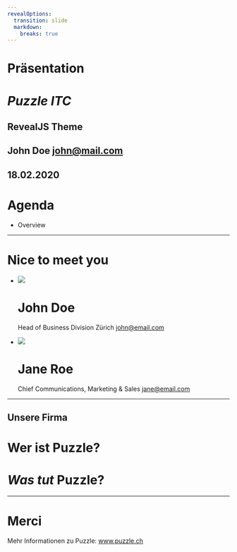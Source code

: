 ```yaml
---
revealOptions:
  transition: slide
  markdown:
    breaks: true
---
```

<!-- .slide: class="l-cover" -->

# Präsentation
# *Puzzle ITC*
## RevealJS Theme

John Doe
john@mail.com
---
<!-- .slide: class="l-agenda" -->

## 18.02.2020
# Agenda

- Overview

---
<!-- .slide: class="l-people" -->

# Nice to meet you

- ![](https://randomuser.me/api/portraits/men/73.jpg)
  # John Doe
  Head of Business
  Division Zürich
  john@email.com

- ![](https://randomuser.me/api/portraits/women/52.jpg)
  # Jane Roe
  Chief Communications,
  Marketing & Sales
  jane@email.com

---
<!-- .slide: class="l-title" -->

## Unsere Firma

# Wer ist Puzzle?
# *Was tut* Puzzle?

---
<!-- .slide: class="l-thanks" -->

# Merci
Mehr Informationen zu Puzzle:
www.puzzle.ch
